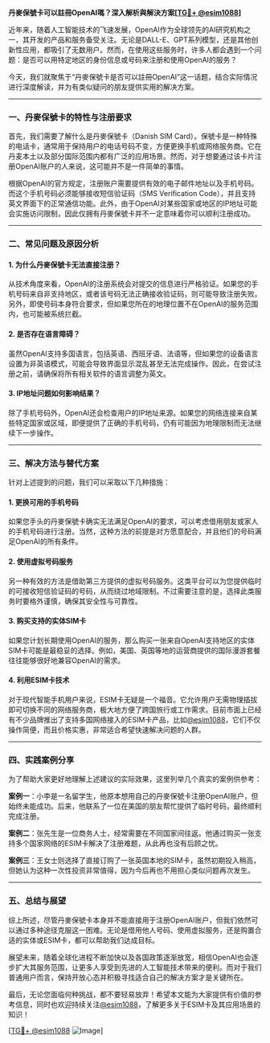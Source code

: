 **丹麥保號卡可以註冊OpenAI嗎？深入解析與解決方案[[TG💪+ @esim1088](https://t.me/s/esim1088)]**

近年来，随着人工智能技术的飞速发展，OpenAI作为全球领先的AI研究机构之一，其开发的产品和服务备受关注。无论是DALL-E、GPT系列模型，还是其他创新性应用，都吸引了无数用户。然而，在使用这些服务时，许多人都会遇到一个问题：是否可以用特定地区的身份信息或号码来注册和使用OpenAI的服务？

今天，我们就聚焦于“丹麥保號卡是否可以註冊OpenAI”这一话题，结合实际情况进行深度解读，并为有类似疑问的朋友提供实用的解决方案。

---

### **一、丹麥保號卡的特性与注册要求**

首先，我们需要了解什么是丹麥保號卡（Danish SIM Card）。保號卡是一种特殊的电话卡，通常用于保持用户的电话号码不变，方便更换手机或网络服务商。它在丹麦本土以及部分国际范围内都有广泛的应用场景。然而，对于想要通过该卡片注册OpenAI账户的人来说，这可能并不是一件简单的事情。

根据OpenAI的官方规定，注册账户需要提供有效的电子邮件地址以及手机号码。而这个手机号码必须能够接收短信验证码（SMS Verification Code），并且支持英文界面下的正常通信功能。此外，由于OpenAI对某些国家或地区的IP地址可能会实施访问限制，因此仅拥有丹麥保號卡并不一定意味着你可以顺利注册成功。

---

### **二、常见问题及原因分析**

#### **1. 为什么丹麥保號卡无法直接注册？**
从技术角度来看，OpenAI的注册系统会对提交的信息进行严格验证。如果您的手机号码来自非支持地区，或者该号码无法正确接收验证码，则可能导致注册失败。另外，即使号码本身符合要求，但如果您所在的地理位置不在OpenAI的服务范围内，也可能被系统拦截。

#### **2. 是否存在语言障碍？**
虽然OpenAI支持多国语言，包括英语、西班牙语、法语等，但如果您的设备语言设置为非英语模式，可能会导致界面显示混乱甚至无法完成操作。因此，在尝试注册之前，请确保将所有相关软件的语言调整为英文。

#### **3. IP地址问题如何影响结果？**
除了手机号码外，OpenAI还会检查用户的IP地址来源。如果您的网络连接来自某些特定国家或区域，即便提供了正确的手机号码，仍有可能因为地理限制而无法继续下一步操作。

---

### **三、解决方法与替代方案**

针对上述提到的问题，我们可以采取以下几种措施：

#### **1. 更换可用的手机号码**
如果您手头的丹麥保號卡确实无法满足OpenAI的要求，可以考虑借用朋友或家人的手机号码进行注册。当然，这种方法的前提是对方愿意配合，并且他们的号码满足OpenAI的所有条件。

#### **2. 使用虚拟号码服务**
另一种有效的方法是借助第三方提供的虚拟号码服务。这类平台可以为您提供临时的可接收短信验证码的号码，从而绕过地域限制。不过需要注意的是，选择此类服务时要格外谨慎，确保其安全性与可靠性。

#### **3. 购买支持的实体SIM卡**
如果您计划长期使用OpenAI的服务，那么购买一张来自OpenAI支持地区的实体SIM卡可能是最稳妥的选择。例如，美国、英国等地的运营商提供的国际漫游套餐往往能够很好地兼容OpenAI的需求。

#### **4. 利用ESIM卡技术**
对于现代智能手机用户来说，ESIM卡无疑是一个福音。它允许用户无需物理插拔即可切换不同的网络服务商，极大地方便了跨国旅行或工作需求。目前市面上已经有不少品牌推出了支持多国网络接入的ESIM卡产品，比如[@esim1088](https://t.me/s/esim1088)，它们不仅操作简便，而且价格实惠，非常适合希望快速解决问题的人群。

---

### **四、实践案例分享**

为了帮助大家更好地理解上述建议的实际效果，这里列举几个真实的案例供参考：

**案例一**：小李是一名留学生，他原本想用自己的丹麥保號卡注册OpenAI账户，但始终未能成功。后来，他联系了一位在美国的朋友帮忙提供了临时号码，最终顺利完成注册。

**案例二**：张先生是一位商务人士，经常需要在不同国家间往返。他通过购买一张支持多个国家网络的ESIM卡解决了注册难题，从此再也没有后顾之忧。

**案例三**：王女士则选择了直接订购了一张英国本地的SIM卡，虽然初期投入稍高，但她认为这种一次性投资非常值得，因为今后再也不用担心类似问题再次发生。

---

### **五、总结与展望**

综上所述，尽管丹麥保號卡本身并不能直接用于注册OpenAI账户，但我们依然可以通过多种途径克服这一困难。无论是借用他人号码、使用虚拟服务，还是购置合适的实体或ESIM卡，都可以帮助我们达成目标。

展望未来，随着全球化进程不断加快以及各国政策逐渐放宽，相信OpenAI也会逐步扩大其服务范围，让更多人享受到先进的人工智能技术带来的便利。而对于我们普通用户而言，保持开放心态并积极寻找适合自己的解决方案才是关键所在。

最后，无论您面临何种挑战，都不要轻易放弃！希望本文能为大家提供有价值的参考信息，同时也欢迎持续关注[@esim1088](https://t.me/s/esim1088)，了解更多关于ESIM卡及其应用场景的知识！

[[TG💪+ @esim1088](https://t.me/s/esim1088) ![Image](https://i.postimg.cc/4NQfJmqS/Snipaste-2025-05-13-00-14-12.png)]